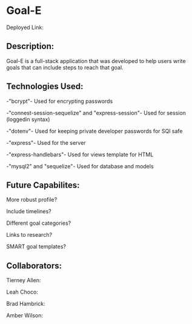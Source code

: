 # Goal-E
Deployed Link:

## Description:
Goal-E is a full-stack application that was developed to help users write goals that can include steps to reach that goal. 

## Technologies Used:
-"bcrypt"- Used for encrypting passwords

-"connest-session-sequelize" and "express-session"- Used for session (loggedin syntax)

-"dotenv"- Used for keeping private developer passwords for SQl safe

-"express"- Used for the server

-"express-handlebars"- Used for views template for HTML

-"mysql2" and "sequelize"- Used for database and models

## Future Capabilites:
More robust profile?

Include timelines?

Different goal categories?

Links to research?

SMART goal templates?

## Collaborators:
Tierney Allen:

Leah Choco:

Brad Hambrick:

Amber Wilson:

